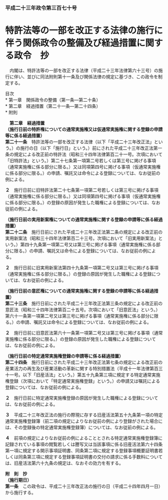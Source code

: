 ### 平成二十三年政令第三百七十号  
# 特許法等の一部を改正する法律の施行に伴う関係政令の整備及び経過措置に関する政令　抄  
　内閣は、特許法等の一部を改正する法律（平成二十三年法律第六十三号）の施行に伴い、並びに同法附則第十一条及び関係法律の規定に基づき、この政令を制定する。  
  
目次  
	* 第一章　関係政令の整備（第一条―第二十条）  
	* 第二章　経過措置（第二十一条―第二十四条）  
	* 附則  
  
&emsp;**第二章　経過措置**  
**（施行日前の特許権についての通常実施権又は仮通常実施権に関する登録の申請等に係る経過措置）**  
**第二十一条**　特許法等の一部を改正する法律（以下「平成二十三年改正法」という。）の施行の日（以下「施行日」という。）前にされた平成二十三年改正法第一条の規定による改正前の特許法（昭和三十四年法律第百二十一号。次項において「旧特許法」という。）第二十七条第一項第二号若しくは第三号に掲げる事項（通常実施権に係る部分に限る。）又は同項第四号に掲げる事項（仮通常実施権に係る部分に限る。）の申請、嘱託又は命令による登録については、なお従前の例による。  
  
**２**　施行日前に旧特許法第二十七条第一項第二号若しくは第三号に掲げる事項（通常実施権に係る部分に限る。）又は同項第四号に掲げる事項（仮通常実施権に係る部分に限る。）の登録の原因が発生した職権による登録については、なお従前の例による。  
  
**（施行日前の実用新案権についての通常実施権に関する登録の申請等に係る経過措置）**  
**第二十二条**　施行日前にされた平成二十三年改正法第二条の規定による改正前の実用新案法（昭和三十四年法律第百二十三号。次項において「旧実用新案法」という。）第四十九条第一項第二号又は第三号に掲げる事項（通常実施権に係る部分に限る。）の申請、嘱託又は命令による登録については、なお従前の例による。  
  
**２**　施行日前に旧実用新案法第四十九条第一項第二号又は第三号に掲げる事項（通常実施権に係る部分に限る。）の登録の原因が発生した職権による登録については、なお従前の例による。  
  
**（施行日前の意匠権についての通常実施権に関する登録の申請等に係る経過措置）**  
**第二十三条**　施行日前にされた平成二十三年改正法第三条の規定による改正前の意匠法（昭和三十四年法律第百二十五号。次項において「旧意匠法」という。）第六十一条第一項第二号又は第三号に掲げる事項（通常実施権に係る部分に限る。）の申請、嘱託又は命令による登録については、なお従前の例による。  
  
**２**　施行日前に旧意匠法第六十一条第一項第二号又は第三号に掲げる事項（通常実施権に係る部分に限る。）の登録の原因が発生した職権による登録については、なお従前の例による。  
  
**（施行日前の特定通常実施権登録の申請等に係る経過措置）**  
**第二十四条**　施行日前にされた平成二十三年改正法第七条の規定による改正前の産業活力の再生及び産業活動の革新に関する特別措置法（平成十一年法律第百三十一号。以下「旧産活法」という。）第五十九条第三項に規定する特定通常実施権登録（次項において「特定通常実施権登録」という。）の申請又は嘱託による登録については、なお従前の例による。  
  
**２**　施行日前に特定通常実施権登録の原因が発生した職権による登録については、なお従前の例による。  
  
**３**　平成二十三年改正法の施行の際現に存する旧産活法第五十九条第一項の特定通常実施権登録簿（前二項の規定によりなお従前の例により登録がされた場合には、その登録後の特定通常実施権登録簿）については、なお従前の例による。  
  
**４**　前項の規定によりなお従前の例によることとされる特定通常実施権登録簿に記録されている事項の閲覧若しくは謄写又は当該事項に係る旧産活法第六十四条第一項に規定する開示事項証明書、同条第二項に規定する登録事項概要証明書若しくは同条第三項に規定する登録事項証明書の交付の請求に係る手数料については、旧産活法第六十九条の規定は、なおその効力を有する。  
  
**附　則　抄**  
**（施行期日）**  
**第一条**　この政令は、平成二十三年改正法の施行の日（平成二十四年四月一日）から施行する。  
  
